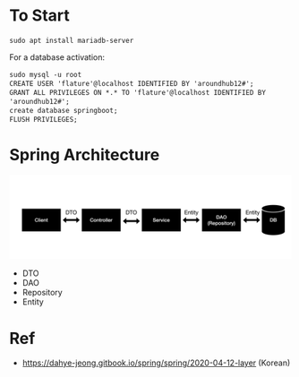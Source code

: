 # To Start

```
sudo apt install mariadb-server
```

For a database activation:
```
sudo mysql -u root
CREATE USER 'flature'@localhost IDENTIFIED BY 'aroundhub12#';
GRANT ALL PRIVILEGES ON *.* TO 'flature'@localhost IDENTIFIED BY 'aroundhub12#';
create database springboot;
FLUSH PRIVILEGES;
```

# Spring Architecture
![arch](springboot_arch.png)

- DTO
- DAO
- Repository
- Entity

# Ref
- https://dahye-jeong.gitbook.io/spring/spring/2020-04-12-layer (Korean)

